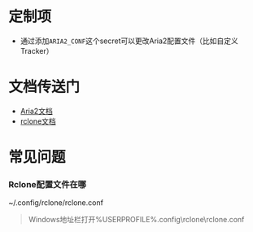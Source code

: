 # 定制项
- 通过添加`ARIA2_CONF`这个secret可以更改Aria2配置文件（比如自定义Tracker）

# 文档传送门
- [Aria2文档](https://aria2.github.io/manual/en/html/aria2c.html)
- [rclone文档](https://rclone.org/docs/)

# 常见问题
### Rclone配置文件在哪
~/.config/rclone/rclone.conf
> Windows地址栏打开%USERPROFILE%\.config\rclone\rclone.conf